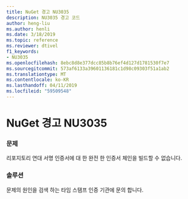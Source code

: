 ```yaml
---
title: NuGet 경고 NU3035
description: NU3035 경고 코드
author: heng-liu
ms.author: henli
ms.date: 3/18/2019
ms.topic: reference
ms.reviewer: dtivel
f1_keywords:
- NU3035
ms.openlocfilehash: 8ebc8d8e377dcc85b8b76ef4d127d1781530f7e7
ms.sourcegitcommit: 573af6133a39601136181c1d98c09303f51a1ab2
ms.translationtype: MT
ms.contentlocale: ko-KR
ms.lasthandoff: 04/11/2019
ms.locfileid: "59509548"
---
```

# <a name="nuget-warning-nu3035"></a>NuGet 경고 NU3035

### <a name="issue"></a>문제

리포지토리 연대 서명 인증서에 대 한 완전 한 인증서 체인을 빌드할 수 없습니다.


### <a name="solution"></a>솔루션

문제의 원인을 검색 하는 타임 스탬프 인증 기관에 문의 합니다.